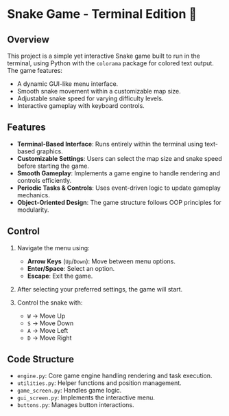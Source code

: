 # Snake Game - Terminal Edition 🐍

## Overview
This project is a simple yet interactive Snake game built to run in the terminal, using Python with the `colorama` package for colored text output. The game features:
- A dynamic GUI-like menu interface.
- Smooth snake movement within a customizable map size.
- Adjustable snake speed for varying difficulty levels.
- Interactive gameplay with keyboard controls.

## Features
- **Terminal-Based Interface**: Runs entirely within the terminal using text-based graphics.
- **Customizable Settings**: Users can select the map size and snake speed before starting the game.
- **Smooth Gameplay**: Implements a game engine to handle rendering and controls efficiently.
- **Periodic Tasks & Controls**: Uses event-driven logic to update gameplay mechanics.
- **Object-Oriented Design**: The game structure follows OOP principles for modularity.

## Control
1. Navigate the menu using:
   - **Arrow Keys** (`Up`/`Down`): Move between menu options.
   - **Enter/Space**: Select an option.
   - **Escape**: Exit the game.

2. After selecting your preferred settings, the game will start.

3. Control the snake with:
   - `W` → Move Up
   - `S` → Move Down
   - `A` → Move Left
   - `D` → Move Right

## Code Structure
- `engine.py`: Core game engine handling rendering and task execution.
- `utilities.py`: Helper functions and position management.
- `game_screen.py`: Handles game logic.
- `gui_screen.py`: Implements the interactive menu.
- `buttons.py`: Manages button interactions.